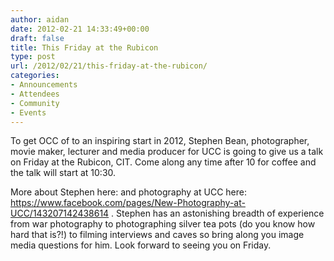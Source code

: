 ```yaml
---
author: aidan
date: 2012-02-21 14:33:49+00:00
draft: false
title: This Friday at the Rubicon
type: post
url: /2012/02/21/this-friday-at-the-rubicon/
categories:
- Announcements
- Attendees
- Community
- Events
---
```


To get OCC of to an inspiring start in 2012, Stephen Bean, photographer, movie maker, lecturer and media producer for UCC is going to give us a talk on Friday at the Rubicon, CIT. Come along any time after 10 for coffee and the talk will start at 10:30. 

More about Stephen here: and photography at UCC here: https://www.facebook.com/pages/New-Photography-at-UCC/143207142438614 . Stephen has an astonishing breadth of experience from war photography to photographing silver tea pots (do you know how hard that is?!) to filming interviews and caves so bring along you image media questions for him. Look forward to seeing you on Friday.
